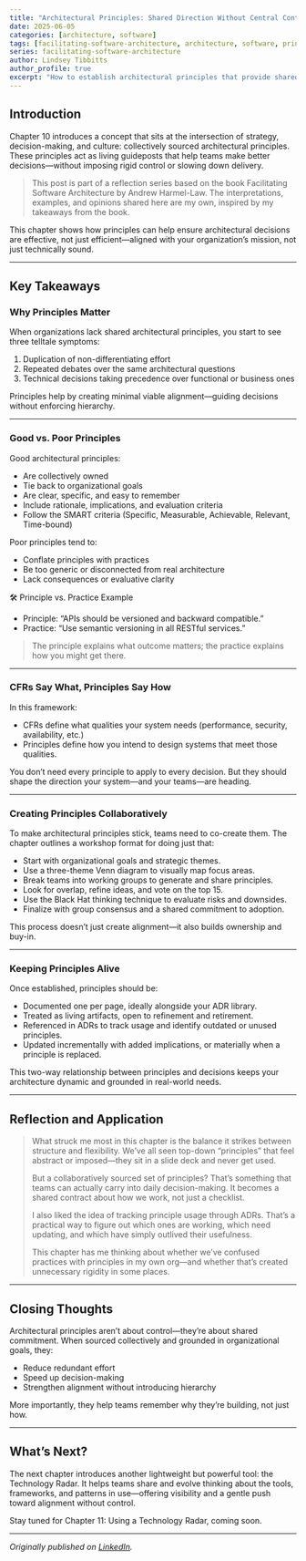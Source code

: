 ```yaml
---
title: "Architectural Principles: Shared Direction Without Central Control"
date: 2025-06-05
categories: [architecture, software]
tags: [facilitating-software-architecture, architecture, software, principles, governance]
series: facilitating-software-architecture
author: Lindsey Tibbitts
author_profile: true
excerpt: "How to establish architectural principles that provide shared direction and guardrails without creating centralized control, enabling teams to make aligned decisions independently."
---
```


## Introduction

Chapter 10 introduces a concept that sits at the intersection of strategy, decision-making, and culture: collectively sourced architectural principles. These principles act as living guideposts that help teams make better decisions—without imposing rigid control or slowing down delivery.

> This post is part of a reflection series based on the book Facilitating Software Architecture by Andrew Harmel-Law. The interpretations, examples, and opinions shared here are my own, inspired by my takeaways from the book.

This chapter shows how principles can help ensure architectural decisions are effective, not just efficient—aligned with your organization’s mission, not just technically sound.

---

## Key Takeaways

### Why Principles Matter

When organizations lack shared architectural principles, you start to see three telltale symptoms:

1. Duplication of non-differentiating effort
2. Repeated debates over the same architectural questions
3. Technical decisions taking precedence over functional or business ones

Principles help by creating minimal viable alignment—guiding decisions without enforcing hierarchy.

---

### Good vs. Poor Principles

Good architectural principles:

- Are collectively owned
- Tie back to organizational goals
- Are clear, specific, and easy to remember
- Include rationale, implications, and evaluation criteria
- Follow the SMART criteria (Specific, Measurable, Achievable, Relevant, Time-bound)

Poor principles tend to:

- Conflate principles with practices
- Be too generic or disconnected from real architecture
- Lack consequences or evaluative clarity

🛠 Principle vs. Practice Example

- Principle: “APIs should be versioned and backward compatible.”
- Practice: “Use semantic versioning in all RESTful services.”

> The principle explains what outcome matters; the practice explains how you might get there.

---

### CFRs Say What, Principles Say How

In this framework:

- CFRs define what qualities your system needs (performance, security, availability, etc.)
- Principles define how you intend to design systems that meet those qualities.

You don’t need every principle to apply to every decision. But they should shape the direction your system—and your teams—are heading.

---

### Creating Principles Collaboratively

To make architectural principles stick, teams need to co-create them. The chapter outlines a workshop format for doing just that:

- Start with organizational goals and strategic themes.
- Use a three-theme Venn diagram to visually map focus areas.
- Break teams into working groups to generate and share principles.
- Look for overlap, refine ideas, and vote on the top 15.
- Use the Black Hat thinking technique to evaluate risks and downsides.
- Finalize with group consensus and a shared commitment to adoption.

This process doesn’t just create alignment—it also builds ownership and buy-in.

---

### Keeping Principles Alive

Once established, principles should be:

- Documented one per page, ideally alongside your ADR library.
- Treated as living artifacts, open to refinement and retirement.
- Referenced in ADRs to track usage and identify outdated or unused principles.
- Updated incrementally with added implications, or materially when a principle is replaced.

This two-way relationship between principles and decisions keeps your architecture dynamic and grounded in real-world needs.

---

## Reflection and Application

> What struck me most in this chapter is the balance it strikes between structure and flexibility. We’ve all seen top-down “principles” that feel abstract or imposed—they sit in a slide deck and never get used.
>
> But a collaboratively sourced set of principles? That’s something that teams can actually carry into daily decision-making. It becomes a shared contract about how we work, not just a checklist.
>
> I also liked the idea of tracking principle usage through ADRs. That’s a practical way to figure out which ones are working, which need updating, and which have simply outlived their usefulness.
>
> This chapter has me thinking about whether we’ve confused practices with principles in my own org—and whether that’s created unnecessary rigidity in some places.

---

## Closing Thoughts

Architectural principles aren’t about control—they’re about shared commitment. When sourced collectively and grounded in organizational goals, they:

- Reduce redundant effort
- Speed up decision-making
- Strengthen alignment without introducing hierarchy

More importantly, they help teams remember why they’re building, not just how.

---

## What’s Next?

The next chapter introduces another lightweight but powerful tool: the Technology Radar. It helps teams share and evolve thinking about the tools, frameworks, and patterns in use—offering visibility and a gentle push toward alignment without control.

Stay tuned for Chapter 11: Using a Technology Radar, coming soon.

---

*Originally published on [LinkedIn](https://www.linkedin.com/pulse/architectural-principles-shared-direction-without-central-tibbitts-dej6c?trackingId=xIJB2iyWT%2BqphheIxwGzOw%3D%3D&lipi=urn%3Ali%3Apage%3Ad_flagship3_profile_view_base_recent_activity_content_view%3Bl3EtK1K6QJud98JNH1YPFQ%3D%3D).* 